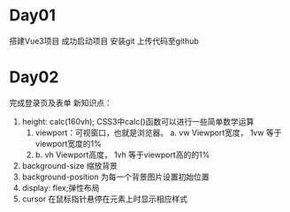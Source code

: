 # Day01
搭建Vue3项目
成功启动项目
安装git
上传代码至github

# Day02
完成登录页及表单
新知识点：
1. height: calc(160vh);
CSS3中calc()函数可以进行一些简单数学运算
   1. viewport：可视窗口，也就是浏览器。
   a. vw Viewport宽度， 1vw 等于viewport宽度的1% 
   2. b. vh Viewport高度， 1vh 等于viewport高的的1%
3. background-size 缩放背景
4. background-position 为每一个背景图片设置初始位置
5. display: flex;弹性布局
6. cursor 在鼠标指针悬停在元素上时显示相应样式